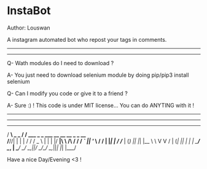# InstaBot

Author: Louswan

A instagram automated bot who repost your tags in comments.

------------------------------------------------------------
------------------------------------------------------------

Q- Wath modules do I need to download ?

A- You just need to download selenium module by doing pip/pip3 install selenium

Q- Can I modify you code or give it to a friend ?

A- Sure :) ! This code is under MIT license... You can do ANYTING with it !

------------------------------------------------------------
------------------------------------------------------------

   ___            __                                             
  / __\ _   _    / /    ___   _   _  ___ __      __  __ _  _ __  
 /__\//| | | |  / /    / _ \ | | | |/ __|\ \ /\ / / / _` || '_ \ 
/ \/  \| |_| | / /___ | (_) || |_| |\__ \ \ V  V / | (_| || | | |
\_____/ \__, | \____/  \___/  \__,_||___/  \_/\_/   \__,_||_| |_|
        |___/     


Have a nice Day/Evening <3 !
